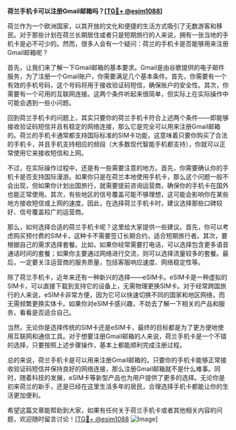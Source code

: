 **荷兰手机卡可以注册Gmail邮箱吗？[[TG💪+ @esim1088](https://t.me/s/esim1088)]**

荷兰作为一个欧洲国家，以其开放的文化和便捷的生活方式吸引了无数游客和移民。对于那些计划在荷兰长期居住或者只是短期旅行的人来说，拥有一张当地的手机卡是必不可少的。然而，很多人会有一个疑问：荷兰的手机卡是否能够用来注册Gmail邮箱呢？

首先，让我们来了解一下Gmail邮箱的基本要求。Gmail是由谷歌提供的电子邮件服务，为了注册一个Gmail账户，你需要满足几个基本条件。首先，你需要有一个有效的手机号码，这个号码将用于接收验证码短信，确保账户的安全性。其次，你需要有一个可用的互联网连接。这两个条件听起来很简单，但实际上在实际操作中可能会遇到一些小问题。

回到荷兰手机卡的问题上，其实只要你的荷兰手机卡符合上述两个条件——即能够接收验证码短信并且有稳定的网络连接，那么它是完全可以用来注册Gmail邮箱的。荷兰的手机卡通常都支持国际标准的SIM卡功能，这意味着只要你购买了合法的手机卡，并且手机支持相应的频段（大多数现代智能手机都支持），你就可以正常使用它来接收短信和上网。

不过，在实际操作过程中，还是有一些需要注意的地方。首先，你需要确认你的手机卡是否支持国际漫游。如果你只是在荷兰本地使用手机卡，那么这个问题一般不会出现，但如果你计划出国旅行，就需要提前咨询运营商，确保你的手机卡在国外也能正常使用。其次，有些地区的信号覆盖可能不够理想，这可能会影响你在某些地方接收短信或上网的速度。因此，在选择荷兰手机卡时，建议选择那些口碑较好、信号覆盖较广的运营商。

那么，如何选择合适的荷兰手机卡呢？这里给大家提供一些建议。首先，你可以考虑购买预付费的SIM卡，这种卡不需要签订长期合约，适合短期旅行者。其次，要根据自己的需求选择套餐。比如，如果你经常需要打电话，可以选择包含更多语音通话时间的套餐；如果你主要通过网络进行交流，则可以选择流量较多的套餐。最后，一定要关注运营商的服务质量，包括客服响应速度、网络稳定性等。

除了荷兰手机卡，近年来还有一种新兴的选择——eSIM卡。eSIM卡是一种虚拟的SIM卡，可以直接下载到支持它的设备上，无需物理更换SIM卡。对于经常跨国旅行的人来说，eSIM卡非常方便，因为它可以快速切换不同的国家和地区网络，而无需频繁更换实体卡。如果你对eSIM卡感兴趣，不妨去了解一下相关的产品和服务，看看是否适合自己。

当然，无论你是选择传统的SIM卡还是eSIM卡，最终的目标都是为了更方便地使用互联网和通信工具。对于想要注册Gmail邮箱的人来说，荷兰手机卡是一个不错的选择，只要按照上述步骤操作，基本上都能顺利完成注册过程。

总的来说，荷兰手机卡是可以用来注册Gmail邮箱的。只要你的手机卡能够正常接收验证码短信并保持良好的网络连接，那么注册Gmail邮箱就不是什么难事。同时，随着科技的发展，eSIM卡等新型产品也为用户提供了更多的选择。无论你是初来荷兰的新手，还是已经在这里生活多年的居民，合理选择手机卡都能让你的生活更加便利。

希望这篇文章能帮助到大家，如果有任何关于荷兰手机卡或者其他相关内容的问题，欢迎随时留言讨论！[[TG💪+ @esim1088](https://t.me/s/esim1088) ![Image](https://i.postimg.cc/4NQfJmqS/Snipaste-2025-05-13-00-14-12.png)]